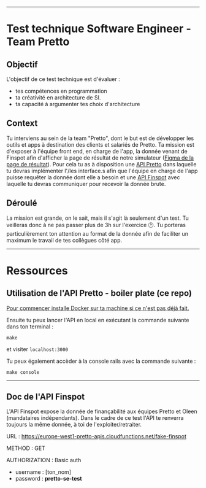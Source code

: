 ___
# Test technique Software Engineer - Team Pretto
## Objectif
L'objectif de ce test technique est d'évaluer :
- tes compétences en programmation
- ta créativité en architecture de SI.
- ta capacité à argumenter tes choix d'architecture

## Context
Tu interviens au sein de la team "Pretto", dont le but est de développer les outils et apps à destination des clients et salariés de Pretto.
Ta mission est d'exposer à l'équipe front end, en charge de l'app, la donnée venant de Finspot afin d'afficher la page de résultat de notre simulateur ([Figma de la page de résultat](https://drive.google.com/file/d/1tIsySY6wWuIdNx4OQYWu3hsrZ-tFHj5-/view?usp=sharing)). Pour cela tu as à disposition une [API Pretto](#utilisation-de-lapi-boiler-plate-ce-repo) dans laquelle tu devras implémenter l'/les interface.s afin que l'équipe en charge de l'app puisse requêter la donnée dont elle a besoin et une [API Finspot](#doc-de-lapi-finspot) avec laquelle tu devras communiquer pour recevoir la donnée brute.

## Déroulé
La mission est grande, on le sait, mais il s'agit là seulement d'un test. Tu veilleras donc à ne pas passer plus de 3h sur l'exercice 🕑.
Tu porteras particulièrement ton attention au format de la donnée afin de faciliter un maximum le travail de tes collègues côté app.

___
# Ressources
## Utilisation de l'API Pretto - boiler plate (ce repo)

[Pour commencer installe Docker sur ta machine si ce n'est pas déjà fait.](https://docs.docker.com/get-docker/)

Ensuite tu peux lancer l'API en local en exécutant la commande suivante dans ton terminal :

```shell
make
```

et visiter `localhost:3000`


Tu peux également accèder à la console rails avec la commande suivante :

```shell
make console
```
___

## Doc de l'API Finspot
L'API Finspot expose la donnée de finançabilité aux équipes Pretto et Oleen (mandataires indépendants). Dans le cadre de ce test l'API te renverra toujours la même donnée, à toi de l'exploiter/retraiter.

URL : https://europe-west1-pretto-apis.cloudfunctions.net/fake-finspot

METHOD : GET

AUTHORIZATION : Basic auth
  - username : [ton_nom]
  - password : **pretto-se-test**

